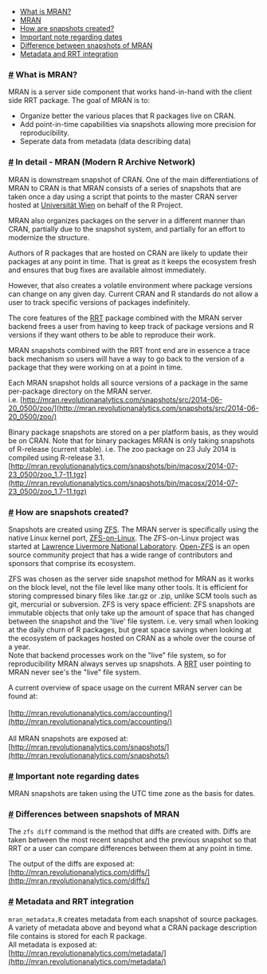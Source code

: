 * [What is MRAN?](#whatismran)
* [MRAN](#indetail)
* [How are snapshots created?](#snapshots)
* [Important note regarding dates](#dates)
* [Difference between snapshots of MRAN](#diffsnaps)
* [Metadata and RRT integration](#metadatarrt)

### <a href="#whatismran" name="whatismran">#</a> What is MRAN?
MRAN is a server side component that works hand-in-hand with the client side
RRT package.
The goal of MRAN is to:
* Organize better the various places that R packages live on CRAN.
* Add point-in-time capabilities via snapshots allowing more precision for reproducibility.
* Seperate data from metadata (data describing data)

### <a href="#indetail" name="indetail">#</a> In detail - MRAN (Modern R Archive Network)
MRAN is downstream snapshot of CRAN. One of the main differentiations of MRAN to CRAN
is that MRAN consists of a series of snapshots that are taken once a day using a
script that points to the master CRAN server hosted at [Universität Wien](http://www.univie.ac.at/en)
on behalf of the R Project.

MRAN also organizes packages on the server in a different manner than CRAN, partially
due to the snapshot system, and partially for an effort to modernize the structure.

Authors of R packages that are hosted on CRAN are likely to update their packages at any point in time.
That is great as it keeps the ecosystem fresh and ensures that bug fixes are available almost
immediately.

However, that also creates a volatile environment where package versions can change
on any given day. Current CRAN and R standards do not allow a user to track specific
versions of packages indefinitely.

The core features of the [RRT](http://revolutionanalytics.github.io/RRT) package
combined with the MRAN server backend frees a user from having to keep track of
package versions and R versions if they want others to be able to reproduce their work.

MRAN snapshots combined with the RRT front end are in essence a trace back mechanism
so users will have a way to go back to the version of a package that they were
working on at a point in time.

Each MRAN snapshot holds all source versions of a package in the same
per-package directory on the MRAN server.  
i.e. [http://mran.revolutionanalytics.com/snapshots/src/2014-06-20_0500/zoo/](http://mran.revolutionanalytics.com/snapshots/src/2014-06-20_0500/zoo/)

Binary package snapshots are stored on a per platform basis, as they would be on CRAN.
Note that for binary packages MRAN is only taking snapshots of R-release (current stable).
i.e. The zoo package on 23 July 2014 is compiled using R-release 3.1.
[http://mran.revolutionanalytics.com/snapshots/bin/macosx/2014-07-23_0500/zoo_1.7-11.tgz](http://mran.revolutionanalytics.com/snapshots/bin/macosx/2014-07-23_0500/zoo_1.7-11.tgz)

### <a href="#snapshots" name="snapshots">#</a> How are snapshots created?
Snapshots are created using [ZFS](http://open-zfs.org/wiki/Main_Page).
The MRAN server is specifically using the native Linux kernel port, [ZFS-on-Linux](http://zfsonlinux.org/).
The ZFS-on-Linux project was started at [Lawrence Livermore National Laboratory](https://www.llnl.gov/).
[Open-ZFS](http://open-zfs.org/wiki/Main_Page) is an open source community project that
has a wide range of contributors and sponsors that comprise its ecosystem.

ZFS was chosen as the server side snapshot method for MRAN as it works on the block level,
not the file level like many other tools. It is efficient for storing compressed binary
files like .tar.gz or .zip, unlike SCM tools such as git, mercurial or subversion.
ZFS is very space efficient: ZFS snapshots are immutable objects that only take up the amount of
space that has changed between the snapshot and the 'live' file system. i.e.
very small when looking at the daily churn of R packages, but great space
savings when looking at the ecosystem of packages hosted on CRAN as a whole
over the course of a year.  
Note that backend processes work on the "live" file system, so for reproducibility MRAN always
serves up snapshots. A [RRT](http://revolutionanalytics.github.io/RRT) user pointing to MRAN never
see's the "live" file system.

A current overview of space usage on the current MRAN server can be found at:  
<br/>
[http://mran.revolutionanalytics.com/accounting/](http://mran.revolutionanalytics.com/accounting/)  
<br/>
All MRAN snapshots are exposed at:  
[http://mran.revolutionanalytics.com/snapshots/](http://mran.revolutionanalytics.com/snapshots/)


### <a href="#dates" name="dates">#</a> Important note regarding dates
MRAN snapshots are taken using the UTC time zone as the basis for dates.


### <a href="#diffsnaps" name="diffsnaps">#</a> Differences between snapshots of MRAN

The `zfs diff` command is the method that diffs are created with.
Diffs are taken between the most recent snapshot and the previous
snapshot so that RRT or a user can compare differences between them
at any point in time.

The output of the diffs are exposed at:  
[http://mran.revolutionanalytics.com/diffs/](http://mran.revolutionanalytics.com/diffs/)

### <a href="#metadatarrt" name="metadatarrt">#</a> Metadata and RRT integration

`mran_metadata.R` creates metadata from each snapshot of source packages.
A variety of metadata above and beyond what a CRAN package description file contains is stored for each R package.  
All metadata is exposed at:  
[http://mran.revolutionanalytics.com/metadata/](http://mran.revolutionanalytics.com/metadata/)
